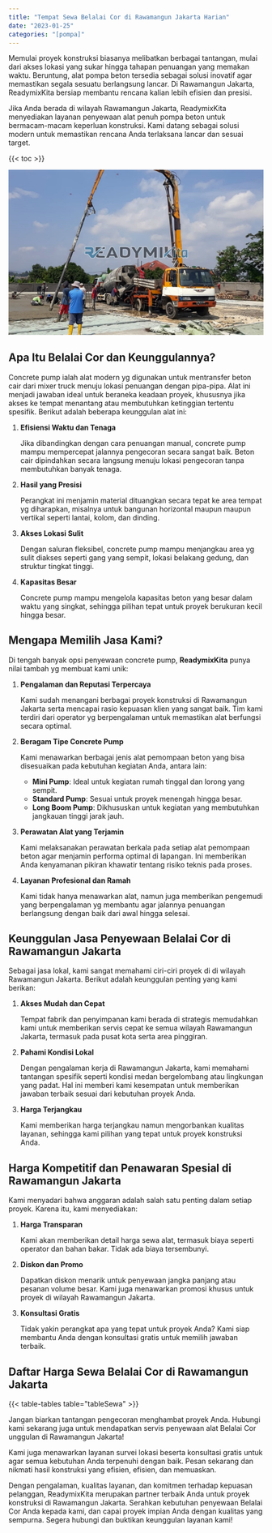 ```yaml
---
title: "Tempat Sewa Belalai Cor di Rawamangun Jakarta Harian"
date: "2023-01-25"
categories: "[pompa]"
---
```


Memulai proyek konstruksi biasanya melibatkan berbagai tantangan, mulai dari akses lokasi yang sukar hingga tahapan penuangan yang memakan waktu. Beruntung, alat pompa beton tersedia sebagai solusi inovatif agar memastikan segala sesuatu berlangsung lancar. Di Rawamangun Jakarta, ReadymixKita bersiap membantu rencana kalian lebih efisien dan presisi.

Jika Anda berada di wilayah Rawamangun Jakarta, ReadymixKita menyediakan layanan penyewaan alat penuh pompa beton untuk bermacam-macam keperluan konstruksi. Kami datang sebagai solusi modern untuk memastikan rencana Anda terlaksana lancar dan sesuai target.

{{< toc >}}

![Tempat Sewa Belalai Cor di Rawamangun Jakarta Harian](/images/pompa/sewa-pompa-10.jpg)

## Apa Itu Belalai Cor dan Keunggulannya?

Concrete pump ialah alat modern yg digunakan untuk mentransfer beton cair dari mixer truck menuju lokasi penuangan dengan pipa-pipa. Alat ini menjadi jawaban ideal untuk beraneka keadaan proyek, khususnya jika akses ke tempat menantang atau membutuhkan ketinggian tertentu spesifik. Berikut adalah beberapa keunggulan alat ini:

1. **Efisiensi Waktu dan Tenaga**

   Jika dibandingkan dengan cara penuangan manual, concrete pump mampu mempercepat jalannya pengecoran secara sangat baik. Beton cair dipindahkan secara langsung menuju lokasi pengecoran tanpa membutuhkan banyak tenaga.

2. **Hasil yang Presisi**

   Perangkat ini menjamin material dituangkan secara tepat ke area tempat yg diharapkan, misalnya untuk bangunan horizontal maupun maupun vertikal seperti lantai, kolom, dan dinding.

3. **Akses Lokasi Sulit**

   Dengan saluran fleksibel, concrete pump mampu menjangkau area yg sulit diakses seperti gang yang sempit, lokasi belakang gedung, dan struktur tingkat tinggi.

4. **Kapasitas Besar**

   Concrete pump mampu mengelola kapasitas beton yang besar dalam waktu yang singkat, sehingga pilihan tepat untuk proyek berukuran kecil hingga besar.

## Mengapa Memilih Jasa Kami?

Di tengah banyak opsi penyewaan concrete pump, **ReadymixKita** punya nilai tambah yg membuat kami unik:

1. **Pengalaman dan Reputasi Terpercaya**

   Kami sudah menangani berbagai proyek konstruksi di Rawamangun Jakarta serta mencapai rasio kepuasan klien yang sangat baik. Tim kami terdiri dari operator yg berpengalaman untuk memastikan alat berfungsi secara optimal.

2. **Beragam Tipe Concrete Pump**

   Kami menawarkan berbagai jenis alat pemompaan beton yang bisa disesuaikan pada kebutuhan kegiatan Anda, antara lain:
   - **Mini Pump**: Ideal untuk kegiatan rumah tinggal dan lorong yang sempit.
   - **Standard Pump**: Sesuai untuk proyek menengah hingga besar.
   - **Long Boom Pump**: Dikhususkan untuk kegiatan yang membutuhkan jangkauan tinggi jarak jauh.

3. **Perawatan Alat yang Terjamin**

   Kami melaksanakan perawatan berkala pada setiap alat pemompaan beton agar menjamin performa optimal di lapangan. Ini memberikan Anda kenyamanan pikiran khawatir tentang risiko teknis pada proses.

4. **Layanan Profesional dan Ramah**

   Kami tidak hanya menawarkan alat, namun juga memberikan pengemudi yang berpengalaman yg membantu agar jalannya penuangan berlangsung dengan baik dari awal hingga selesai.

## Keunggulan Jasa Penyewaan Belalai Cor di Rawamangun Jakarta

Sebagai jasa lokal, kami sangat memahami ciri-ciri proyek di di wilayah Rawamangun Jakarta. Berikut adalah keunggulan penting yang kami berikan:

1. **Akses Mudah dan Cepat**

   Tempat fabrik dan penyimpanan kami berada di strategis memudahkan kami untuk memberikan servis cepat ke semua wilayah Rawamangun Jakarta, termasuk pada pusat kota serta area pinggiran.

2. **Pahami Kondisi Lokal**

   Dengan pengalaman kerja di Rawamangun Jakarta, kami memahami tantangan spesifik seperti kondisi medan bergelombang atau lingkungan yang padat. Hal ini memberi kami kesempatan untuk memberikan jawaban terbaik sesuai dari kebutuhan proyek Anda.

3. **Harga Terjangkau**

   Kami memberikan harga terjangkau namun mengorbankan kualitas layanan, sehingga kami pilihan yang tepat untuk proyek konstruksi Anda.

## Harga Kompetitif dan Penawaran Spesial di Rawamangun Jakarta

Kami menyadari bahwa anggaran adalah salah satu penting dalam setiap proyek. Karena itu, kami menyediakan:

1. **Harga Transparan**

   Kami akan memberikan detail harga sewa alat, termasuk biaya seperti operator dan bahan bakar. Tidak ada biaya tersembunyi.

2. **Diskon dan Promo**

   Dapatkan diskon menarik untuk penyewaan jangka panjang atau pesanan volume besar. Kami juga menawarkan promosi khusus untuk proyek di wilayah Rawamangun Jakarta.

3. **Konsultasi Gratis**

   Tidak yakin perangkat apa yang tepat untuk proyek Anda? Kami siap membantu Anda dengan konsultasi gratis untuk memilih jawaban terbaik.

## Daftar Harga Sewa Belalai Cor di Rawamangun Jakarta

{{< table-tables table="tableSewa" >}}

Jangan biarkan tantangan pengecoran menghambat proyek Anda. Hubungi kami sekarang juga untuk mendapatkan servis penyewaan alat Belalai Cor unggulan di Rawamangun Jakarta!

Kami juga menawarkan layanan survei lokasi beserta konsultasi gratis untuk agar semua kebutuhan Anda terpenuhi dengan baik. Pesan sekarang dan nikmati hasil konstruksi yang efisien, efisien, dan memuaskan.

Dengan pengalaman, kualitas layanan, dan komitmen terhadap kepuasan pelanggan, ReadymixKita merupakan partner terbaik Anda untuk proyek konstruksi di Rawamangun Jakarta. Serahkan kebutuhan penyewaan Belalai Cor Anda kepada kami, dan capai proyek impian Anda dengan kualitas yang sempurna. Segera hubungi dan buktikan keunggulan layanan kami!